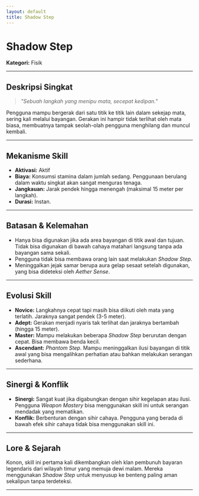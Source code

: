 ```yaml
---
layout: default
title: Shadow Step
---
```

# Shadow Step

**Kategori:** Fisik

---

## Deskripsi Singkat
> *"Sebuah langkah yang menipu mata, secepat kedipan."*

Pengguna mampu bergerak dari satu titik ke titik lain dalam sekejap mata, sering kali melalui bayangan. Gerakan ini hampir tidak terlihat oleh mata biasa, membuatnya tampak seolah-olah pengguna menghilang dan muncul kembali.

---

## Mekanisme Skill
*   **Aktivasi:** Aktif
*   **Biaya:** Konsumsi stamina dalam jumlah sedang. Penggunaan berulang dalam waktu singkat akan sangat menguras tenaga.
*   **Jangkauan:** Jarak pendek hingga menengah (maksimal 15 meter per langkah).
*   **Durasi:** Instan.

---

## Batasan & Kelemahan
*   Hanya bisa digunakan jika ada area bayangan di titik awal dan tujuan. Tidak bisa digunakan di bawah cahaya matahari langsung tanpa ada bayangan sama sekali.
*   Pengguna tidak bisa membawa orang lain saat melakukan *Shadow Step*.
*   Meninggalkan jejak samar berupa aura gelap sesaat setelah digunakan, yang bisa dideteksi oleh *Aether Sense*.

---

## Evolusi Skill
*   **Novice:** Langkahnya cepat tapi masih bisa diikuti oleh mata yang terlatih. Jaraknya sangat pendek (3-5 meter).
*   **Adept:** Gerakan menjadi nyaris tak terlihat dan jaraknya bertambah (hingga 15 meter).
*   **Master:** Mampu melakukan beberapa *Shadow Step* berurutan dengan cepat. Bisa membawa benda kecil.
*   **Ascendant:** *Phantom Step*. Mampu meninggalkan ilusi bayangan di titik awal yang bisa mengalihkan perhatian atau bahkan melakukan serangan sederhana.

---

## Sinergi & Konflik
*   **Sinergi:** Sangat kuat jika digabungkan dengan sihir kegelapan atau ilusi. Pengguna *Weapon Mastery* bisa menggunakan skill ini untuk serangan mendadak yang mematikan.
*   **Konflik:** Berbenturan dengan sihir cahaya. Pengguna yang berada di bawah efek sihir cahaya tidak bisa menggunakan skill ini.

---

## Lore & Sejarah
Konon, skill ini pertama kali dikembangkan oleh klan pembunuh bayaran legendaris dari wilayah timur yang memuja dewi malam. Mereka menggunakan *Shadow Step* untuk menyusup ke benteng paling aman sekalipun tanpa terdeteksi.

---